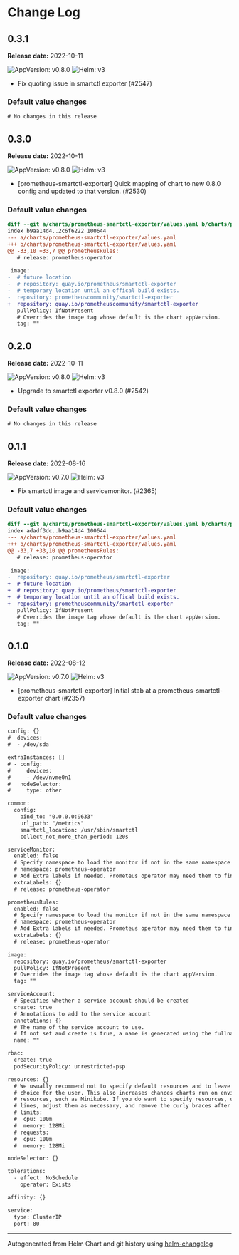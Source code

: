 # Change Log

## 0.3.1

**Release date:** 2022-10-11

![AppVersion: v0.8.0](https://img.shields.io/static/v1?label=AppVersion&message=v0.8.0&color=success&logo=)
![Helm: v3](https://img.shields.io/static/v1?label=Helm&message=v3&color=informational&logo=helm)


* Fix quoting issue in smartctl exporter (#2547)

### Default value changes

```diff
# No changes in this release
```

## 0.3.0

**Release date:** 2022-10-11

![AppVersion: v0.8.0](https://img.shields.io/static/v1?label=AppVersion&message=v0.8.0&color=success&logo=)
![Helm: v3](https://img.shields.io/static/v1?label=Helm&message=v3&color=informational&logo=helm)


* [prometheus-smartctl-exporter] Quick mapping of chart to new 0.8.0 config and updated to that version. (#2530)

### Default value changes

```diff
diff --git a/charts/prometheus-smartctl-exporter/values.yaml b/charts/prometheus-smartctl-exporter/values.yaml
index b9aa14d4..2c6f6222 100644
--- a/charts/prometheus-smartctl-exporter/values.yaml
+++ b/charts/prometheus-smartctl-exporter/values.yaml
@@ -33,10 +33,7 @@ prometheusRules:
   # release: prometheus-operator
 
 image:
-  # future location
-  # repository: quay.io/prometheus/smartctl-exporter
-  # temporary location until an offical build exists.
-  repository: prometheuscommunity/smartctl-exporter
+  repository: quay.io/prometheuscommunity/smartctl-exporter
   pullPolicy: IfNotPresent
   # Overrides the image tag whose default is the chart appVersion.
   tag: ""
```

## 0.2.0

**Release date:** 2022-10-11

![AppVersion: v0.8.0](https://img.shields.io/static/v1?label=AppVersion&message=v0.8.0&color=success&logo=)
![Helm: v3](https://img.shields.io/static/v1?label=Helm&message=v3&color=informational&logo=helm)


* Upgrade to smartctl exporter v0.8.0 (#2542)

### Default value changes

```diff
# No changes in this release
```

## 0.1.1

**Release date:** 2022-08-16

![AppVersion: v0.7.0](https://img.shields.io/static/v1?label=AppVersion&message=v0.7.0&color=success&logo=)
![Helm: v3](https://img.shields.io/static/v1?label=Helm&message=v3&color=informational&logo=helm)


* Fix smartctl image and servicemonitor. (#2365)

### Default value changes

```diff
diff --git a/charts/prometheus-smartctl-exporter/values.yaml b/charts/prometheus-smartctl-exporter/values.yaml
index adadf3dc..b9aa14d4 100644
--- a/charts/prometheus-smartctl-exporter/values.yaml
+++ b/charts/prometheus-smartctl-exporter/values.yaml
@@ -33,7 +33,10 @@ prometheusRules:
   # release: prometheus-operator
 
 image:
-  repository: quay.io/prometheus/smartctl-exporter
+  # future location
+  # repository: quay.io/prometheus/smartctl-exporter
+  # temporary location until an offical build exists.
+  repository: prometheuscommunity/smartctl-exporter
   pullPolicy: IfNotPresent
   # Overrides the image tag whose default is the chart appVersion.
   tag: ""
```

## 0.1.0

**Release date:** 2022-08-12

![AppVersion: v0.7.0](https://img.shields.io/static/v1?label=AppVersion&message=v0.7.0&color=success&logo=)
![Helm: v3](https://img.shields.io/static/v1?label=Helm&message=v3&color=informational&logo=helm)


* [prometheus-smartctl-exporter] Initial stab at a prometheus-smartctl-exporter chart (#2357)

### Default value changes

```diff
config: {}
#  devices:
#  - /dev/sda

extraInstances: []
# - config:
#     devices:
#     - /dev/nvme0n1
#   nodeSelector:
#     type: other

common:
  config:
    bind_to: "0.0.0.0:9633"
    url_path: "/metrics"
    smartctl_location: /usr/sbin/smartctl
    collect_not_more_than_period: 120s

serviceMonitor:
  enabled: false
  # Specify namespace to load the monitor if not in the same namespace
  # namespace: prometheus-operator
  # Add Extra labels if needed. Prometeus operator may need them to find it.
  extraLabels: {}
  # release: prometheus-operator

prometheusRules:
  enabled: false
  # Specify namespace to load the monitor if not in the same namespace
  # namespace: prometheus-operator
  # Add Extra labels if needed. Prometeus operator may need them to find it.
  extraLabels: {}
  # release: prometheus-operator

image:
  repository: quay.io/prometheus/smartctl-exporter
  pullPolicy: IfNotPresent
  # Overrides the image tag whose default is the chart appVersion.
  tag: ""

serviceAccount:
  # Specifies whether a service account should be created
  create: true
  # Annotations to add to the service account
  annotations: {}
  # The name of the service account to use.
  # If not set and create is true, a name is generated using the fullname template
  name: ""

rbac:
  create: true
  podSecurityPolicy: unrestricted-psp

resources: {}
  # We usually recommend not to specify default resources and to leave this as a conscious
  # choice for the user. This also increases chances charts run on environments with little
  # resources, such as Minikube. If you do want to specify resources, uncomment the following
  # lines, adjust them as necessary, and remove the curly braces after 'resources:'.
  # limits:
  #  cpu: 100m
  #  memory: 128Mi
  # requests:
  #  cpu: 100m
  #  memory: 128Mi

nodeSelector: {}

tolerations:
  - effect: NoSchedule
    operator: Exists

affinity: {}

service:
  type: ClusterIP
  port: 80
```

---
Autogenerated from Helm Chart and git history using [helm-changelog](https://github.com/mogensen/helm-changelog)
